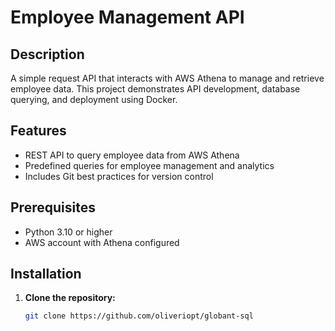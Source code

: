 # Employee Management API

## Description
A simple request API that interacts with AWS Athena to manage and retrieve employee data. This project demonstrates API development, database querying, and deployment using Docker.

## Features
- REST API to query employee data from AWS Athena
- Predefined queries for employee management and analytics
- Includes Git best practices for version control

## Prerequisites
- Python 3.10 or higher
- AWS account with Athena configured


## Installation
1. **Clone the repository:**
   ```bash
   git clone https://github.com/oliveriopt/globant-sql
